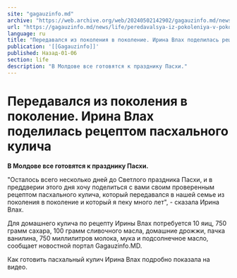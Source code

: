 ```yaml
---
site: "gagauzinfo.md"
archive: "https://web.archive.org/web/20240502142902/gagauzinfo.md/news/life/peredavalsya-iz-pokoleniya-v-pokolenie-irina-vlah-podelilas-retseptom-pashalnogo-kulicha"
url: "https://gagauzinfo.md/news/life/peredavalsya-iz-pokoleniya-v-pokolenie-irina-vlah-podelilas-retseptom-pashalnogo-kulicha"
language: ru
title: "Передавался из поколения в поколение. Ирина Влах поделилась рецептом пасхального кулича"
publication: '[[Gagauzinfo]]'
published: Назад-01-06
section: life
description: "В Молдове все готовятся к празднику Пасхи."
---
```


# Передавался из поколения в поколение. Ирина Влах поделилась рецептом пасхального кулича

**В Молдове все готовятся к празднику Пасхи.**

"Осталось всего несколько дней до Светлого праздника Пасхи, и в преддверии этого дня хочу поделиться с вами своим проверенным рецептом пасхального кулича, который передавался в нашей семье из поколения в поколение и который я пеку много лет", - сказала Ирина Влах.

Для домашнего кулича по рецепту Ирины Влах потребуется 10 яиц, 750 грамм сахара, 100 грамм сливочного масла, домашние дрожжи, пачка ванилина, 750 миллилитров молока, мука и подсолнечное масло, сообщает новостной портал Gagauzinfo.MD.

Как готовить пасхальный кулич Ирина Влах подробно показала на видео.